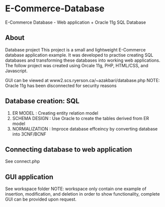 # E-Commerce-Database
E-Commerce Database - Web application + Oracle 11g SQL Database



About 
-----
Database project 
This project is a small and lightweight E-Commerce database application example.
It was developed to practise creating SQL databases and transforming these databases into working web applications.
The follow project was created using Orcale 11g, PHP, HTML/CSS, and Javascript.

GUI can be viewed at www2.scs.ryerson.ca/~azakbari/database.php
NOTE: Oracle 11g has been disconnected for security reasons 



Database creation: SQL 
----------------------
1) ER MODEL : Creating entity relation model 
2) SCHEMA DESIGN :  Use Oracle to create the tables derived from ER model
3) NORMALIZATION : Improce database effceincy by converting database into 3CNF/BCNF



Connecting database to web application 
--------------------------------------
See connect.php

GUI application 
---------------
See workspace folder
NOTE: workspace only contain one example of insertion, modification, and deletion in order to show functionality, complete GUI can be provided upon request. 
